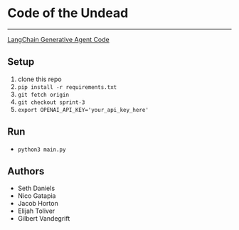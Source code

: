 # Code of the Undead
---
[LangChain Generative Agent Code](https://colab.research.google.com/drive/1l2tB8dCyReNvehxCeFaIL1r3oAMGQmR6?usp=sharing)
## Setup
1. clone this repo
1. `pip install -r requirements.txt`
1. `git fetch origin`
1. `git checkout sprint-3`
1. `export OPENAI_API_KEY='your_api_key_here'`

## Run
* `python3 main.py`

## Authors
* Seth Daniels
* Nico Gatapia
* Jacob Horton
* Elijah Toliver
* Gilbert Vandegrift

